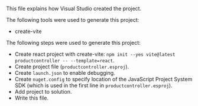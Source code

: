 This file explains how Visual Studio created the project.

The following tools were used to generate this project:
- create-vite

The following steps were used to generate this project:
- Create react project with create-vite: `npm init --yes vite@latest productcontroller -- --template=react`.
- Create project file (`productcontroller.esproj`).
- Create `launch.json` to enable debugging.
- Create `nuget.config` to specify location of the JavaScript Project System SDK (which is used in the first line in `productcontroller.esproj`).
- Add project to solution.
- Write this file.
